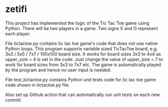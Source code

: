 # zetifi
This project has implemented the logic of the Tic Tac Toe game using Python. There will be two players in a game. Two signs X and O represent each player.

File tictactoe.py contains tic tac toe game's code that does not use native Python loops. This program supports variable sized TicTacToe board, e.g. 3x3 / 5x5 / 7x7 / 100x100 board size. It works for board sizes 3x3 to 4x4 as upper_size = 4 is set in the code. Just change the value of upper_size = 7 to work for board sizes from 3x3 to 7x7 etc. The game is automatically played by the program and hence no user input is needed.

File test_tictactoe.py contains Python unit tests code for tic tac toe game code shown in tictactoe.py file.

Also set up Github action that can automatically run unit tests on each new commit.
